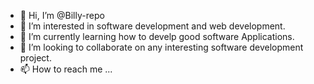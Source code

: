 - 👋 Hi, I’m @Billy-repo
- 👀 I’m interested in software development and web development.
- 🌱 I’m currently learning how to develp good software Applications.
- 💞️ I’m looking to collaborate on any interesting software development project.
- 📫 How to reach me ...

<!---
Billy-repo/Billy-repo is a ✨ special ✨ repository because its `README.md` (this file) appears on your GitHub profile.
You can click the Preview link to take a look at your changes.
--->
